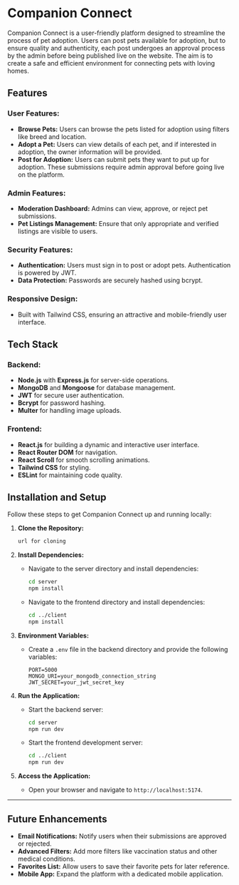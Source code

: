 # Companion Connect

Companion Connect is a user-friendly platform designed to streamline the process of pet adoption. Users can post pets available for adoption, but to ensure quality and authenticity, each post undergoes an approval process by the admin before being published live on the website. The aim is to create a safe and efficient environment for connecting pets with loving homes.

## Features

### User Features:

- **Browse Pets:** Users can browse the pets listed for adoption using filters like breed and location.
- **Adopt a Pet:** Users can view details of each pet, and if interested in adoption, the owner information will be provided.
- **Post for Adoption:** Users can submit pets they want to put up for adoption. These submissions require admin approval before going live on the platform.

### Admin Features:

- **Moderation Dashboard:** Admins can view, approve, or reject pet submissions.
- **Pet Listings Management:** Ensure that only appropriate and verified listings are visible to users.

### Security Features:

- **Authentication:** Users must sign in to post or adopt pets. Authentication is powered by JWT.
- **Data Protection:** Passwords are securely hashed using bcrypt.

### Responsive Design:

- Built with Tailwind CSS, ensuring an attractive and mobile-friendly user interface.

## Tech Stack

### Backend:

- **Node.js** with **Express.js** for server-side operations.
- **MongoDB** and **Mongoose** for database management.
- **JWT** for secure user authentication.
- **Bcrypt** for password hashing.
- **Multer** for handling image uploads.

### Frontend:

- **React.js** for building a dynamic and interactive user interface.
- **React Router DOM** for navigation.
- **React Scroll** for smooth scrolling animations.
- **Tailwind CSS** for styling.
- **ESLint** for maintaining code quality.

## Installation and Setup

Follow these steps to get Companion Connect up and running locally:

1. **Clone the Repository:**

   ```bash
   url for cloning

2. **Install Dependencies:**

   - Navigate to the server directory and install dependencies:
     ```bash
     cd server
     npm install
     ```
   - Navigate to the frontend directory and install dependencies:
     ```bash
     cd ../client
     npm install
     ```

3. **Environment Variables:**

   - Create a `.env` file in the backend directory and provide the following variables:
     ```env
     PORT=5000
     MONGO_URI=your_mongodb_connection_string
     JWT_SECRET=your_jwt_secret_key
     ```

4. **Run the Application:**

   - Start the backend server:
     ```bash
     cd server
     npm run dev
     ```
   - Start the frontend development server:
     ```bash
     cd ../client
     npm run dev
     ```

5. **Access the Application:**

   - Open your browser and navigate to `http://localhost:5174`.

---

## Future Enhancements

- **Email Notifications:** Notify users when their submissions are approved or rejected.
- **Advanced Filters:** Add more filters like vaccination status and other medical conditions.
- **Favorites List:** Allow users to save their favorite pets for later reference.
- **Mobile App:** Expand the platform with a dedicated mobile application.
